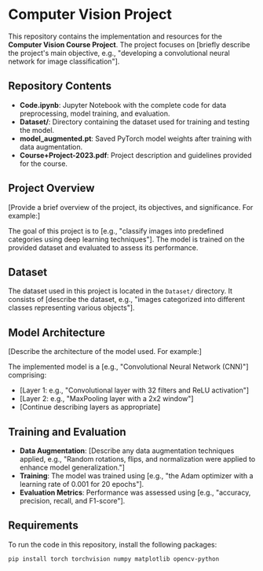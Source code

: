 # Computer Vision Project
This repository contains the implementation and resources for the **Computer Vision Course Project**. The project focuses on [briefly describe the project's main objective, e.g., "developing a convolutional neural network for image classification"].

## Repository Contents

- **Code.ipynb**: Jupyter Notebook with the complete code for data preprocessing, model training, and evaluation.
- **Dataset/**: Directory containing the dataset used for training and testing the model.
- **model_augmented.pt**: Saved PyTorch model weights after training with data augmentation.
- **Course+Project-2023.pdf**: Project description and guidelines provided for the course.

## Project Overview

[Provide a brief overview of the project, its objectives, and significance. For example:]

The goal of this project is to [e.g., "classify images into predefined categories using deep learning techniques"]. The model is trained on the provided dataset and evaluated to assess its performance.

## Dataset

The dataset used in this project is located in the `Dataset/` directory. It consists of [describe the dataset, e.g., "images categorized into different classes representing various objects"].

## Model Architecture

[Describe the architecture of the model used. For example:]

The implemented model is a [e.g., "Convolutional Neural Network (CNN)"] comprising:

- [Layer 1: e.g., "Convolutional layer with 32 filters and ReLU activation"]
- [Layer 2: e.g., "MaxPooling layer with a 2x2 window"]
- [Continue describing layers as appropriate]

## Training and Evaluation

- **Data Augmentation**: [Describe any data augmentation techniques applied, e.g., "Random rotations, flips, and normalization were applied to enhance model generalization."]
- **Training**: The model was trained using [e.g., "the Adam optimizer with a learning rate of 0.001 for 20 epochs"].
- **Evaluation Metrics**: Performance was assessed using [e.g., "accuracy, precision, recall, and F1-score"].

## Requirements

To run the code in this repository, install the following packages:

```bash
pip install torch torchvision numpy matplotlib opencv-python
